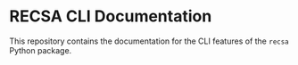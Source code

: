 # RECSA CLI Documentation

This repository contains the documentation for the CLI features of the `recsa` Python package.
